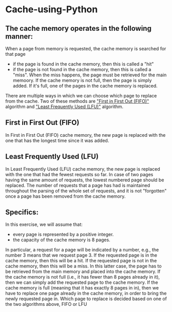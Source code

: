 # Cache-using-Python

## **The cache memory operates in the following manner:**

When a page from memory is requested, the cache memory is searched for that page

- if the page is found in the cache memory, then this is called a "hit"
- if the page is not found in the cache memory, then this is called a "miss". When the miss happens, the page must be retrieved for the main memoory. If the cache memory is not full, then the page is simply added. If it's full, one of the pages in the cache memory is replaced.

There are multiple ways in which we can choose which page to replace from the cache. Two of these methods are ["First in First Out (FIFO)"](#first-in-first-out-fifo) algorithm and ["Least Frequently Used (LFU)"](#least-frequently-used-lfu) algorithm.

## First in First Out (FIFO)

In First in First Out (FIFO) cache memory, the new page is replaced with the one that has the longest time since it was added.

## Least Frequently Used (LFU)

In Least Frequently Used (LFU) cache memory, the new page is replaced with the one that had the fewest requests so far. In case of two pages having the same amount of requests, the lowest numbered page should be replaced. The number of requests that a page has had is maintained throughout the parsing of the whole set of requests, and it is not "forgotten" once a page has been removed from the cache memory.

## Specifics:

In this exercise, we will assume that:

- every page is represented by a positive integer.
- the capacity of the cache memory is 8 pages.

In particular, a request for a page will be indicated by a number, e.g., the number 3 means that we request page 3. If the requested page is in the cache memory, then this will be a hit. If the requested page is not in the cache memory, then this will be a miss. In this latter case, the page has to be retrieved from the main memory and placed into the cache memory. If the cache memory is not full (i.e., it has fewer than 8 pages already in it), then we can simply add the requested page to the cache memory. If the cache memory is full (meaning that it has exactly 8 pages in in), then we have to replace one page already in the cache memory, in order to bring the newly requested page in. Which page to replace is decided based on one of the two algorithms above, FIFO or LFU
